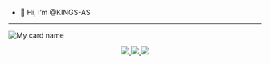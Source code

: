- 👋 Hi, I’m @KINGS-AS

<hr></hr>

![My card name](https://cardivo.vercel.app/api?name=ABHIRAM_✌_SACHU&description=Hi,%20Welcome%20To%20My%20Profile%20😈&image=https://avatars.githubusercontent.com/u/95849340?v=4&s=10?v=4&backgroundColor=%23ecf0f1&instagram=abhiram_sachu_aj&github=KINGS-AS&twitter=&pattern=leaf&colorPattern=%23eaeaea)




</div>


<!---
KINGS-AS/KINGS-AS is a ✨ special ✨ repository because its `README.md` (this file) appears on your GitHub profile.
You can click the Preview link to take a look at your changes.
--->

<p align="center">
  <a href="https://github.com/DAVIL-SACHU">
    <img src="https://komarev.com/ghpvc/?username=DAVIL-SACHU&label=Profile%200views&color=0000FF&label=Profile+Views&style=plastic">
</a>
  <a href="https://github.com/DAVIL-SACHU?tab=stars">
    <img src="https://img.shields.io/github/stars/DAVIL-SACHU?color=0000FF&label=Stargazers&style=plastic">

  </a>
  <a href="https://github.com/KINGS-AS?tab=followers">
    <img src="https://img.shields.io/github/followers/KINGS-AS?color=0000FF&label=Followers&style=plastic">

